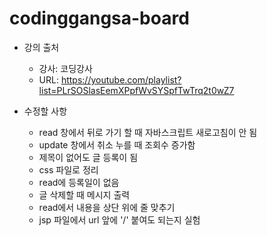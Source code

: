 # codinggangsa-board
- 강의 출처
  - 강사: 코딩강사
  - URL: https://youtube.com/playlist?list=PLrSOSlasEemXPpfWvSYSpfTwTrq2t0wZ7

- 수정할 사항
  - read 창에서 뒤로 가기 할 때 자바스크립트 새로고침이 안 됨
  - update 창에서 취소 누를 때 조회수 증가함
  - 제목이 없어도 글 등록이 됨
  - css 파일로 정리
  - read에 등록일이 없음
  - 글 삭제할 때 메시지 출력
  - read에서 내용을 상단 위에 줄 맞추기
  - jsp 파일에서 url 앞에 '/' 붙여도 되는지 실험
